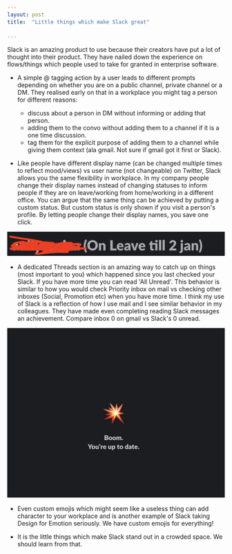 ```yaml
---
layout: post
title:  "Little things which make Slack great"

---
```

Slack is an amazing product to use because their creators have put a lot of thought into their product. They have nailed down the experience on flows/things which people used to take for granted in enterprise software.

+ A simple @ tagging action by a user leads to different prompts depending on whether you are on a public channel, private channel or a DM.
They realised early on that in a workplace you might tag a person for different reasons:
  + discuss about a person in DM without informing or adding that person.
  + adding them to the convo without adding them to a channel if it is a one time discussion.
  + tag them for the explicit purpose of adding them to a channel while giving them context (ala gmail. Not sure if gmail got it first or Slack).

+ Like people have different display name (can be changed multiple times to reflect mood/views) vs user name (not changeable) on Twitter, Slack allows you the same flexibility in workplace. In my company people change their display names instead of changing statuses to inform people if they are on leave/working from home/working in a different office. You can argue that the same thing can be achieved by putting a custom status. But custom status is only shown if you visit a person's profile. By letting people change their display names, you save one click.

![Slack display image](/assets/img/slack_display.png)

+ A dedicated Threads section is an amazing way to catch up on things (most important to you) which happened since you last checked your Slack. If you have more time you can read 'All Unread'. This behavior is similar to how you would check Priority inbox on mail vs checking other inboxes (Social, Promotion etc) when you have more time. I think my use of Slack is a reflection of how I use mail and I see similar behavior in my colleagues. They have made even completing reading Slack messages an achievement. Compare inbox 0 on gmail vs Slack's 0 unread.

![Slack Zero](/assets/img/slack_zero.png)

+ Even custom emojis which might seem like a useless thing can add character to your workplace and is another example of Slack taking Design for Emotion seriously. We have custom emojis for everything!

+ It is the little things which make Slack stand out in a crowded space. We should learn from that.
